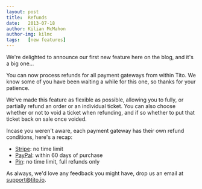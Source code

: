 ```yaml
---
layout: post
title:  Refunds
date:   2013-07-18
author: Kilian McMahon
author-img: kilmc
tags:   [new features]
---
```


We're delighted to announce our first new feature here on the blog, and it's a big one…

<!--more-->

You can now process refunds for all payment gateways from within Tito. We know some of you have been waiting a while for this one, so thanks for your patience.

We've made this feature as flexible as possible, allowing you to  fully, or partially refund an order or an individual ticket. You can also choose whether or not to void a ticket when refunding, and if so whether to put that ticket back on sale once voided.

Incase you weren't aware, each payment gateway has their own refund conditions, here's a recap:

- [Stripe](http://stripe.com): no time limit
- [PayPal](http://paypal.com): within 60 days of purchase
- [Pin](http://pin.net.au): no time limit, full refunds only

As always, we'd love any feedback you might have, drop us an email at [support@tito.io](mailto:support@tito.io).